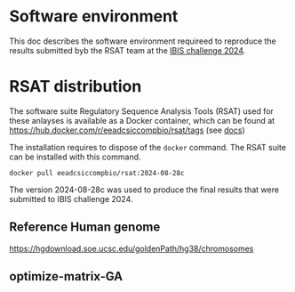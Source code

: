 # Software environment

This doc describes the software environment requireed to reproduce the results submitted byb the RSAT team at the [IBIS challenge 2024](https://ibis.autosome.org/). 



# RSAT distribution


The software suite Regulatory Sequence Analysis Tools (RSAT) used for
these anlayses is available as a Docker container, which can be found at
<https://hub.docker.com/r/eeadcsiccompbio/rsat/tags>
(see [docs](https://rsa-tools.github.io/installing-RSAT/RSAT-Docker/RSAT-Docker-tuto.html))

The installation requires to dispose of the `docker` command. 
The RSAT suite can be installed with this command. 

```
docker pull eeadcsiccompbio/rsat:2024-08-28c
```

The version 2024-08-28c was used to produce the final results that were submitted to IBIS challenge 2024. 

## Reference Human genome

https://hgdownload.soe.ucsc.edu/goldenPath/hg38/chromosomes


## optimize-matrix-GA



